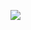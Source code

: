 



![](https://komarev.com/ghpvc/?username=johnnyalves64&color=blue&style=flat&label=Visitas+ao+perfil)
<!--

![](https://github-profile-summary-cards.vercel.app/api/cards/profile-details?username=johnnyalves64&theme=algolia)

[![Top Langs](https://github-readme-stats.vercel.app/api/top-langs/?username=johnnyalves64&langs_count=8)](https://github.com/johnnyalves64/github-readme-stats)

<div>
  <a href="https://github.com/johnnyalves64">
  <img height="180em" src="https://github-readme-stats.vercel.app/api?username=johnnyalves64&show_icons=true&theme=algolia&include_all_commits=true&count_private=true"/>
  <img height="180em" src="https://github-readme-stats.vercel.app/api/top-langs/?username=johnnyalves64&layout=compact&langs_count=7&theme=react"/>
</div>
	

 

	

<div>
  <h2>Contatos</h2>
<a href=""> <img src="https://img.shields.io/badge/Facebook-1877F2?style=for-the-badge&logo=facebook&logoColor=white" /></a> 
<a href=""> <img src="https://img.shields.io/badge/Instagram-E4405F?style=for-the-badge&logo=instagram&logoColor=white" /></a>     
<a href=""> <img src="https://img.shields.io/badge/Telegram-2CA5E0?style=for-the-badge&logo=telegram&logoColor=white" /></a> 
<a href=""> <img src="https://img.shields.io/badge/WhatsApp-25D366?style=for-the-badge&logo=whatsapp&logoColor=white" /></a>
</div>
	
<div>
  <h2>Trabalhos</h2>
<a href=""> <img src="https://img.shields.io/badge/GitHub-100000?style=for-the-badge&logo=github&logoColor=white" /></a>
</div>
	
<div>
  <h2>Outros projetos</h2>
<a href=""> <img src="https://img.shields.io/badge/Discord-7289DA?style=for-the-badge&logo=discord&logoColor=white" /></a> 
<a href=""> <img src="https://img.shields.io/badge/Blogger-FF5722?style=for-the-badge&logo=blogger&logoColor=white" /></a> 
<a href=""> <img src="https://img.shields.io/badge/YouTube-FF0000?style=for-the-badge&logo=youtube&logoColor=white" /></a> 
<a href=""> <img src="https://img.shields.io/badge/Twitch-9146FF?style=for-the-badge&logo=twitch&logoColor=white" /></a> 
</div>
	
<HR>
-->
